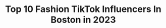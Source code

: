 ---
title: Top 10 Fashion TikTok Influencers In Boston in 2023
description: >-
  Find top fashion TikTok influencers in Boston in 2023. Most popular hashtags: #fashion #fyp #boston #foryou.
platform: TikTok
hits: 35
text_top: Analyze the most popular TikTok influencers on inBeat.
text_bottom: Our database holds 35 TikTok influencers like this in Boston, United States for you to connect with.
profiles:
  - username: "littlebadbitch"
    fullname: >-
      Lani
    bio: >-
      Probably up to no good somewhere Insta: xolanixo 21
    location: "United States"
    followers: 74400
    engagement: 1501
    commentsToLikes: 0.020071
    id: ck8kgq2u0jngd0j780sq7szsm
    verified: false
    hashtags: "#outfit, #college, #fashion, #boston"
  - username: "themanjuan"
    fullname: >-
      TheManJuan
    bio: >-
      FREE SHIPPING FOR ORDERS 35+ Love the tattoos? Shop Below👇🏽
    location: "United States"
    followers: 10900
    engagement: 420
    commentsToLikes: 0.006262
    id: ckd09avpkbhxk0j23yolpqhyu
    verified: false
    hashtags: "#fyp, #boston, #temporarytattoos, #tattoo"
  - username: "bgruning2499"
    fullname: >-
      Brendan Gruning
    bio: >-
      Twitch: bgruning99 Random Relatable content 3,000 followers let’s get there
    location: "United States"
    followers: 2632
    engagement: 716
    commentsToLikes: 0.056291
    id: ckcosrdro83dq0j23nsr5zwz3
    verified: false
    hashtags: "#foruyou, #foryoupage, #foryou, #goviral"
  - username: "olivialorenmarcus"
    fullname: >-
      Olivia Marcus
    bio: >-
      Insta: @oliviamarcus NYC | FASHION
    location: "United States"
    followers: 27700
    engagement: 1174
    commentsToLikes: 0.013693
    id: ckdbpue1ybkbr0j23okmxi1va
    verified: false
    hashtags: "#vlog, #nyc, #shopping, #hotel"
  - username: "jessalltoohuman"
    fullname: >-
      Jessica Knez
    bio: >-
      Int’l fashion buyer, Owner of @alltoohumanboston (IG)
    location: "United States"
    followers: 3764
    engagement: 456
    commentsToLikes: 0.036235
    id: ck8p00g2nekr60j78ooqz36rs
    verified: false
    hashtags: "#nyfw, #ootd, #fashion, #sallylapointe"
  - username: "kykybebeh"
    fullname: >-
      kykybebeh
    bio: >-
      follow your dreams, but also follow me IG: @kykybebeh Hawaii || Boston
    location: "United States"
    followers: 2874
    engagement: 555
    commentsToLikes: 0.026572
    id: ckd09azygbi3q0j23sb78gprn
    verified: false
    hashtags: "#baseball, #fyp, #college, #fashion"
  - username: "danagoeswest"
    fullname: >-
      Dana West
    bio: >-
      Venmo: @danagoeswest Instagram: reverend_west Boston
    location: "United States"
    followers: 24600
    engagement: 1326
    commentsToLikes: 0.053487
    id: ckcvhjjxkubug0j23nt411t8r
    verified: true
    hashtags: "#soho, #egirl, #rock, #foryoupage"
  - username: "sperothehero"
    fullname: >-
      Sophia
    bio: >-
      NYC singer/songwriter (she/her) insta original music & BLM resources below⬇️
    location: "United States"
    followers: 12500
    engagement: 1631
    commentsToLikes: 0.067698
    id: ck9fln0odoti40j789zlffe68
    verified: false
    hashtags: "#greenscreen, #imjealous, #dialitforward, #singing"
  - username: "maybe.its.mabeline"
    fullname: >-
      Mabel L’Ecuyer
    bio: >-
      NYC 5,044 people hate Kaitlyn Bennett Biden 2020 ly grandpa🥰😘
    location: "United States"
    followers: 5040
    engagement: 1479
    commentsToLikes: 0.082460
    id: ckb1bjn5m038p0j23q7g1o5or
    verified: false
    hashtags: "#nyc, #viral, #fyp, #alt"
  - username: "jimmypemberton"
    fullname: >-
      Jimmy Pemberton
    bio: >-
      📍Boston🥁endorsed Mapex/Vater 🎯 Founder of LessonSquad.com
    location: "United States"
    followers: 6029
    engagement: 1473
    commentsToLikes: 0.179489
    id: ck9kdgouuu5y20j7878lmpc9k
    verified: true
    hashtags: "#workdistractions, #fashion, #drums, #agreeordisagree"
---